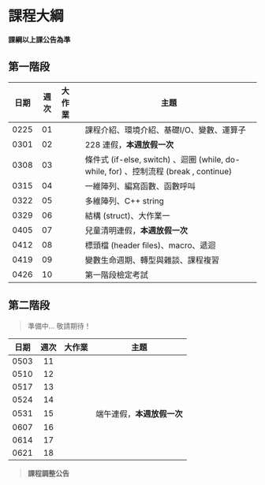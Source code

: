 # 課程大綱

**課綱以上課公告為準**

## 第一階段

| 日期 | 週次 | 大作業  | 主題                                               |
| :--: | :--: | :--------- | -------------------------------------------------- |
| 0225 | 01 |  | 課程介紹、環境介紹、基礎I/O、變數、運算子 |
| 0301 | 02 | |  228 連假，**本週放假一次** |
| 0308 | 03 |  | 條件式 (if-else, switch) 、迴圈 (while, do-while, for) 、控制流程 (break , continue) |
| 0315 | 04 |  | 一維陣列、編寫函數、函數呼叫 |
| 0322 | 05 |  | 多維陣列、C++ string |
| 0329 | 06 |  | 結構 (struct)、大作業一 |
| 0405 | 07 | | 兒童清明連假，**本週放假一次**  |
| 0412 | 08 |  | 標頭檔 (header files)、macro、遞迴 |
| 0419 | 09 |  | 變數生命週期、轉型與雜談、課程複習 |
| 0426 | 10 |  | 第一階段檢定考試 |

## 第二階段

> 準備中... 敬請期待！

| 日期 | 週次 | 大作業 | 主題                                                        |
| :--: | :--: | :--------------------------------- | ----------------------------------------------------------- |
| 0503 | 11 |  |  |
| 0510 | 12 |  |  |
| 0517 | 13 |  |  |
| 0524 | 14 |  |  |
| 0531 | 15 |  | 端午連假，**本週放假一次** |
| 0607 | 16 |  |  |
| 0614 | 17 |  |  |
| 0621 | 18 |  |  |

> **課程調整公告**

